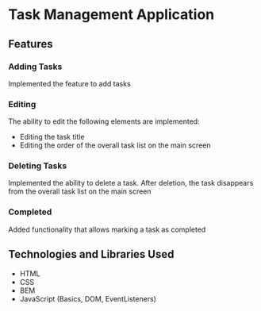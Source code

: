 # Task Management Application

## Features

### Adding Tasks

Implemented the feature to add tasks 

### Editing

The ability to edit the following elements are implemented:

- Editing the task title
- Editing the order of the overall task list on the main screen

### Deleting Tasks

Implemented the ability to delete a task. After deletion, the task disappears from the overall task list on the main screen

### Completed

Added functionality that allows marking a task as completed

## Technologies and Libraries Used 

- HTML
- CSS
- BEM
- JavaScript (Basics, DOM, EventListeners)
